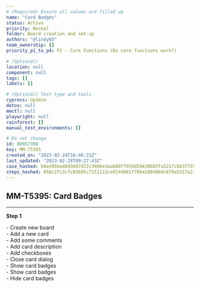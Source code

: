 ```yaml
---
# (Required) Ensure all values are filled up
name: "Card Badges"
status: Active
priority: Normal
folder: Board creation and set-up
authors: "@lindy65"
team_ownership: []
priority_p1_to_p4: P2 - Core Functions (Do core functions work?)

# (Optional)
location: null
component: null
tags: []
labels: []

# (Optional) Test type and tools
cypress: Update
detox: null
mmctl: null
playwright: null
rainforest: []
manual_test_environments: []

# Do not change
id: 80957398
key: MM-T5395
created_on: "2023-02-24T16:48:21Z"
last_updated: "2023-02-28T09:27:43Z"
case_hashed: b8ed95bed893687d72c3906e3aa660f7919d59430b03fa5217cb837759cad81d26a55d567b6ecc247c4edffc14ab0d56
steps_hashed: 058c27c3cfc03b95c7151112ce9144081f78b41804068c6f9a5327a27e85390bf47b898ae3c9151c9d550081a225e964
---
```


<!-- (Auto-generated) Based on frontmatter's "key" and "name" -->

## MM-T5395: Card Badges

---

**Step 1**

\- Create new board\
\- Add a new card\
\- Add some comments\
\- Add card description\
\- Add checkboxes\
\- Close card dialog\
\- Show card badges\
\- Show card badges\
\- Hide card badges
